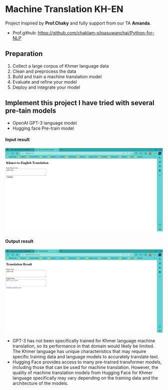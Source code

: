 # Machine Translation KH-EN
Project Inspired by **Prof.Chaky** and fully support from our TA **Amanda**.
- Prof.github: https://github.com/chaklam-silpasuwanchai/Python-for-NLP

## Preparation
1. Collect a large corpus of Khmer language data
2. Clean and preprocess the data
3. Build and train a machine translation model
4. Evaluate and refine your model
5. Deploy and integrate your model

## Implement this project I have tried with several pre-tain models
- OpenAI GPT-3 language model
- Hugging face Pre-train model 
#### Input result
<img src="https://github.com/rambosorn/NLP_Project/blob/main/Translate%20your%20own%20language/image/input.png" alt="Alt text"
title="Optional title">
#### Output result
<img src="https://github.com/rambosorn/NLP_Project/blob/main/Translate%20your%20own%20language/image/result.png" title="Optional title">

- GPT-3 has not been specifically trained for Khmer language machine translation, so its performance in that domain would likely be limited. The Khmer language has unique characteristics that may require specific training data and language models to accurately translate text.
- Hugging Face provides access to many pre-trained transformer models, including those that can be used for machine translation. However, the quality of machine translation models from Hugging Face for Khmer language specifically may vary depending on the training data and the architecture of the models.


